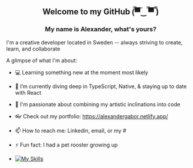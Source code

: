 <h2 align="center">Welcome to my GitHub 	(̿▀̿‿ ̿▀̿ ̿) </h1>
<h3 align="center">My name is Alexander, what's yours?</h3>
I'm a creative developer located in Sweden -- always striving to create, learn, and collaborate

A glimpse of what I'm about:
- 💻 Learning something new at the moment most likely
- 🌱 I’m currently diving deep in TypeScript, Native, & staying up to date with React
- 🌈 I'm passionate about combining my artistic inclinations into code
- 👓 Check out my portfolio: https://alexandergabor.netlify.app/
- 📫 How to reach me: Linkedin, email, or my #
- ⚡ Fun fact: I had a pet rooster growing up

- [![My Skills](https://skillicons.dev/icons?i=html,css,js,react,redux,graphql,github,nodejs,figma,ai,bootstrap&theme=light)](https://skillicons.dev)
